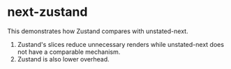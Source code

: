 # next-zustand

This demonstrates how Zustand compares with unstated-next.

1. Zustand's slices reduce unnecessary renders while unstated-next does not have a comparable mechanism.
2. Zustand is also lower overhead.

